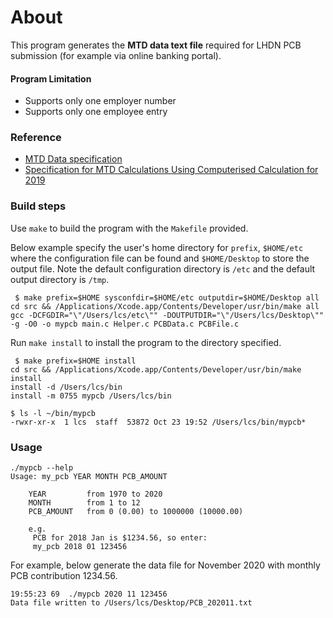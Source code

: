 # About

This program generates the __MTD data text file__ required for LHDN PCB submission (for example via online banking portal). 

#### Program Limitation

- Supports only one employer number
- Supports only one employee entry

### Reference

- [MTD Data specification](http://lampiran1.hasil.gov.my/pdf/pdfam/FormatDataCP39BI.pdf)
- [Specification for MTD Calculations Using Computerised Calculation for 2019](http://lampiran1.hasil.gov.my/pdf/pdfam/Spesifikasi_Kaedah_Pengiraan_Berkomputer_PCB_2019.pdf)


### Build steps

Use `make` to build the program with the `Makefile` provided.

Below example specify the user's home directory for `prefix`, `$HOME/etc` where the configuration file can be found and `$HOME/Desktop` to store the output file. Note the default configuration directory is `/etc` and the default output directory is `/tmp`.

```  
 $ make prefix=$HOME sysconfdir=$HOME/etc outputdir=$HOME/Desktop all
cd src && /Applications/Xcode.app/Contents/Developer/usr/bin/make all
gcc -DCFGDIR="\"/Users/lcs/etc\"" -DOUTPUTDIR="\"/Users/lcs/Desktop\"" -g -O0 -o mypcb main.c Helper.c PCBData.c PCBFile.c  
```

Run `make install` to install the program to the directory specified.

```
 $ make prefix=$HOME install                                         
cd src && /Applications/Xcode.app/Contents/Developer/usr/bin/make install
install -d /Users/lcs/bin
install -m 0755 mypcb /Users/lcs/bin
 
$ ls -l ~/bin/mypcb
-rwxr-xr-x  1 lcs  staff  53872 Oct 23 19:52 /Users/lcs/bin/mypcb* 
```

### Usage

```
./mypcb --help
Usage: my_pcb YEAR MONTH PCB_AMOUNT

	YEAR         from 1970 to 2020
	MONTH        from 1 to 12
	PCB_AMOUNT   from 0 (0.00) to 1000000 (10000.00)

	e.g.
	 PCB for 2018 Jan is $1234.56, so enter:
	 my_pcb 2018 01 123456
```

For example, below generate the data file for November 2020 with monthly PCB contribution 1234.56.

```
19:55:23 69  ./mypcb 2020 11 123456
Data file written to /Users/lcs/Desktop/PCB_202011.txt
```